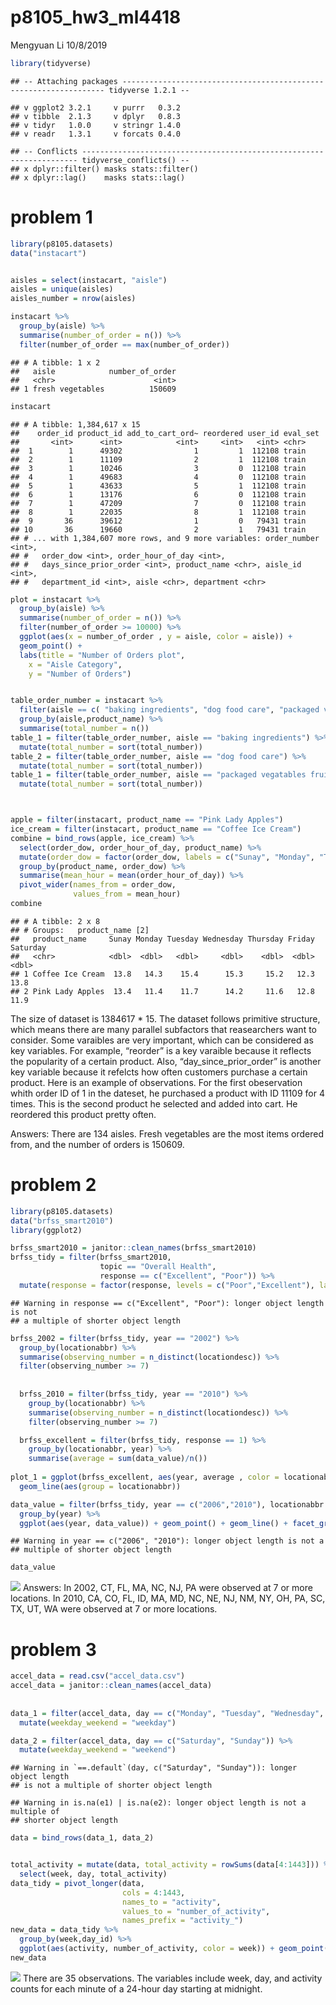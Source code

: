 p8105\_hw3\_ml4418
================
Mengyuan Li
10/8/2019

``` r
library(tidyverse)
```

    ## -- Attaching packages ------------------------------------------------------------------ tidyverse 1.2.1 --

    ## v ggplot2 3.2.1     v purrr   0.3.2
    ## v tibble  2.1.3     v dplyr   0.8.3
    ## v tidyr   1.0.0     v stringr 1.4.0
    ## v readr   1.3.1     v forcats 0.4.0

    ## -- Conflicts --------------------------------------------------------------------- tidyverse_conflicts() --
    ## x dplyr::filter() masks stats::filter()
    ## x dplyr::lag()    masks stats::lag()

# problem 1

``` r
library(p8105.datasets)
data("instacart")


aisles = select(instacart, "aisle")
aisles = unique(aisles)
aisles_number = nrow(aisles)

instacart %>%
  group_by(aisle) %>%
  summarise(number_of_order = n()) %>%
  filter(number_of_order == max(number_of_order))
```

    ## # A tibble: 1 x 2
    ##   aisle            number_of_order
    ##   <chr>                      <int>
    ## 1 fresh vegetables          150609

``` r
instacart
```

    ## # A tibble: 1,384,617 x 15
    ##    order_id product_id add_to_cart_ord~ reordered user_id eval_set
    ##       <int>      <int>            <int>     <int>   <int> <chr>   
    ##  1        1      49302                1         1  112108 train   
    ##  2        1      11109                2         1  112108 train   
    ##  3        1      10246                3         0  112108 train   
    ##  4        1      49683                4         0  112108 train   
    ##  5        1      43633                5         1  112108 train   
    ##  6        1      13176                6         0  112108 train   
    ##  7        1      47209                7         0  112108 train   
    ##  8        1      22035                8         1  112108 train   
    ##  9       36      39612                1         0   79431 train   
    ## 10       36      19660                2         1   79431 train   
    ## # ... with 1,384,607 more rows, and 9 more variables: order_number <int>,
    ## #   order_dow <int>, order_hour_of_day <int>,
    ## #   days_since_prior_order <int>, product_name <chr>, aisle_id <int>,
    ## #   department_id <int>, aisle <chr>, department <chr>

``` r
plot = instacart %>%
  group_by(aisle) %>%
  summarise(number_of_order = n()) %>%
  filter(number_of_order >= 10000) %>%
  ggplot(aes(x = number_of_order , y = aisle, color = aisle)) + 
  geom_point() +
  labs(title = "Number of Orders plot",
    x = "Aisle Category",
    y = "Number of Orders")


table_order_number = instacart %>%
  filter(aisle == c( "baking ingredients", "dog food care", "packaged vegetables fruits")) %>%
  group_by(aisle,product_name) %>%
  summarise(total_number = n())
table_1 = filter(table_order_number, aisle == "baking ingredients") %>%
  mutate(total_number = sort(total_number))
table_2 = filter(table_order_number, aisle == "dog food care") %>%
  mutate(total_number = sort(total_number))
table_1 = filter(table_order_number, aisle == "packaged vegatables fruits") %>%
  mutate(total_number = sort(total_number))



apple = filter(instacart, product_name == "Pink Lady Apples")
ice_cream = filter(instacart, product_name == "Coffee Ice Cream")
combine = bind_rows(apple, ice_cream) %>%
  select(order_dow, order_hour_of_day, product_name) %>%
  mutate(order_dow = factor(order_dow, labels = c("Sunay", "Monday", "Tuesday", "Wednesday", "Thursday", "Friday", "Saturday"))) %>%
  group_by(product_name, order_dow) %>%
  summarise(mean_hour = mean(order_hour_of_day)) %>%
  pivot_wider(names_from = order_dow,
              values_from = mean_hour) 
combine
```

    ## # A tibble: 2 x 8
    ## # Groups:   product_name [2]
    ##   product_name     Sunay Monday Tuesday Wednesday Thursday Friday Saturday
    ##   <chr>            <dbl>  <dbl>   <dbl>     <dbl>    <dbl>  <dbl>    <dbl>
    ## 1 Coffee Ice Cream  13.8   14.3    15.4      15.3     15.2   12.3     13.8
    ## 2 Pink Lady Apples  13.4   11.4    11.7      14.2     11.6   12.8     11.9

The size of dataset is 1384617 \* 15. The dataset follows primitive
structure, which means there are many parallel subfactors that
reasearchers want to consider. Some varaibles are very important, which
can be considered as key variables. For example, “reorder” is a key
varaible because it reflects the popularity of a certain product. Also,
“day\_since\_prior\_order” is another key variable because it refelcts
how often customers purchase a certain product. Here is an example of
observations. For the first obeservation whith order ID of 1 in the
dateset, he purchased a product with ID 11109 for 4 times. This is the
second product he selected and added into cart. He reordered this
product pretty often.

Answers: There are 134 aisles. Fresh vegetables are the most items
ordered from, and the number of orders is 150609.

# problem 2

``` r
library(p8105.datasets)
data("brfss_smart2010")
library(ggplot2)

brfss_smart2010 = janitor::clean_names(brfss_smart2010)
brfss_tidy = filter(brfss_smart2010, 
                    topic == "Overall Health", 
                    response == c("Excellent", "Poor")) %>%
  mutate(response = factor(response, levels = c("Poor","Excellent"), labels = c(0,1))) 
```

    ## Warning in response == c("Excellent", "Poor"): longer object length is not
    ## a multiple of shorter object length

``` r
brfss_2002 = filter(brfss_tidy, year == "2002") %>%
  group_by(locationabbr) %>%
  summarise(observing_number = n_distinct(locationdesc)) %>%
  filter(observing_number >= 7) 
  
  
  brfss_2010 = filter(brfss_tidy, year == "2010") %>%
    group_by(locationabbr) %>%
    summarise(observing_number = n_distinct(locationdesc)) %>%
    filter(observing_number >= 7) 

  brfss_excellent = filter(brfss_tidy, response == 1) %>%
    group_by(locationabbr, year) %>%
    summarise(average = sum(data_value)/n()) 
  
plot_1 = ggplot(brfss_excellent, aes(year, average , color = locationabbr)) +
  geom_line(aes(group = locationabbr))

data_value = filter(brfss_tidy, year == c("2006","2010"), locationabbr == "NY") %>%
  group_by(year) %>%
  ggplot(aes(year, data_value)) + geom_point() + geom_line() + facet_grid(~year)
```

    ## Warning in year == c("2006", "2010"): longer object length is not a
    ## multiple of shorter object length

``` r
data_value
```

![](hw3_files/figure-gfm/unnamed-chunk-3-1.png)<!-- --> Answers: In
2002, CT, FL, MA, NC, NJ, PA were observed at 7 or more locations. In
2010, CA, CO, FL, ID, MA, MD, NC, NE, NJ, NM, NY, OH, PA, SC, TX, UT, WA
were observed at 7 or more locations.

# problem 3

``` r
accel_data = read.csv("accel_data.csv")
accel_data = janitor::clean_names(accel_data) 
 
 
data_1 = filter(accel_data, day == c("Monday", "Tuesday", "Wednesday", "Thursday", "Friday")) %>%
  mutate(weekday_weekend = "weekday")

data_2 = filter(accel_data, day == c("Saturday", "Sunday")) %>%
  mutate(weekday_weekend = "weekend")
```

    ## Warning in `==.default`(day, c("Saturday", "Sunday")): longer object length
    ## is not a multiple of shorter object length

    ## Warning in is.na(e1) | is.na(e2): longer object length is not a multiple of
    ## shorter object length

``` r
data = bind_rows(data_1, data_2)


total_activity = mutate(data, total_activity = rowSums(data[4:1443])) %>%
  select(week, day, total_activity)
data_tidy = pivot_longer(data,
                         cols = 4:1443,
                         names_to = "activity",
                         values_to = "number_of_activity",
                         names_prefix = "activity_")
new_data = data_tidy %>%
  group_by(week,day_id) %>%
  ggplot(aes(activity, number_of_activity, color = week)) + geom_point() +geom_line()
new_data
```

![](hw3_files/figure-gfm/unnamed-chunk-4-1.png)<!-- --> There are 35
observations. The variables include week, day, and activity counts for
each minute of a 24-hour day starting at midnight.
